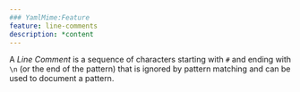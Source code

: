 ```yaml
---
### YamlMime:Feature
feature: line-comments
description: *content
---
```

A <dfn>Line Comment</dfn> is a sequence of characters starting with `#` and ending with `\n` (or the end of the pattern) that is ignored by pattern matching and can be used to document a pattern.